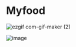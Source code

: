 # Myfood

![ezgif com-gif-maker (2)](https://user-images.githubusercontent.com/52784177/94477256-43214f00-01ef-11eb-93b2-fdd40dedbb95.gif)


![image](https://user-images.githubusercontent.com/52784177/94402316-8517aa00-0189-11eb-8f44-6245a9c43c08.png)
